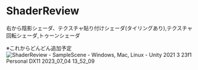 # ShaderReview
右から陰影シェーダ、テクスチャ貼り付けシェーダ(タイリングあり),テクスチャ回転シェーダ,トゥーンシェーダ

※これからどんどん追加予定
![ShaderReview - SampleScene - Windows, Mac, Linux - Unity 2021 3 23f1 Personal _DX11_ 2023_07_04 13_52_09](https://github.com/Iketerumanato/ShaderReview/assets/74332407/90fb511f-01b7-431f-b6c4-586007203e29)

